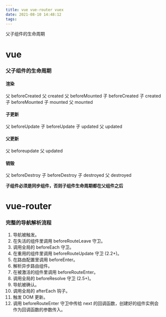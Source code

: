```yaml
---
title: vue vue-router vuex
date: 2021-08-10 14:48:12
tags:
---
```

父子组件的生命周期

<!--more-->
# vue 

### 父子组件的生命周期
#### 渲染
父 beforeCreated
父 created
父 beforeMounted
子 beforeCreated
子 created
子 beforeMounted
子 mounted
父 mounted
#### 子更新
父 beforeUpdate
子 beforeUpdate
子 updated
父 updated
#### 父更新
父 beforeupdate
父 updated
#### 销毁
父 beforeDestroy
子 beforeDestroy
子 destroyed
父 destroyed


**子组件必须是同步组件，否则子组件生命周期都在父组件之后**
# vue-router

### 完整的导航解析流程
1. 导航被触发。
2. 在失活的组件里调用 beforeRouteLeave 守卫。
3. 调用全局的 beforeEach 守卫。
4. 在重用的组件里调用 beforeRouteUpdate 守卫 (2.2+)。
5. 在路由配置里调用 beforeEnter。
6. 解析异步路由组件。
7. 在被激活的组件里调用 beforeRouteEnter。
8. 调用全局的 beforeResolve 守卫 (2.5+)。
9. 导航被确认。
1. 调用全局的 afterEach 钩子。
2. 触发 DOM 更新。
3. 调用 beforeRouteEnter 守卫中传给 next 的回调函数，创建好的组件实例会作为回调函数的参数传入。


